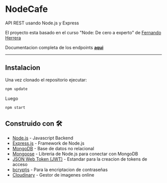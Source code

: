 # NodeCafe
API REST usando Node.js y Express

El proyecto esta basado en el curso "Node: De cero a experto" de [Fernando Herrera](https://www.udemy.com/user/550c38655ec11/)

Documentacion completa de los endpoints **[aqui](https://documenter.getpostman.com/view/17035681/UyxnFknR)**

<hr>

## Instalacion

Una vez clonado el repositorio ejecutar:

```bash
npm update
```

Luego

```bash
npm start
```

## Construido con 🛠️

* [Node.js](https://nodejs.org/es/) - Javascript Backend
* [Express.js](https://expressjs.com/) - Framework de Node.js
* [MongoDB](https://www.mongodb.com/es) - Base de datos no relacional
* [Mongoose](https://mongoosejs.com/) - Libreria de Node.js para conectar con MongoDB
* [JSON Web Token (JWT)](https://jwt.io/) - Estandar para la creacion de tokens de acceso
* [bcryptjs](https://www.npmjs.com/package/bcryptjs) - Para la encriptacion de contraseñas
* [Cloudinary](https://cloudinary.com/) - Gestor de imagenes online
